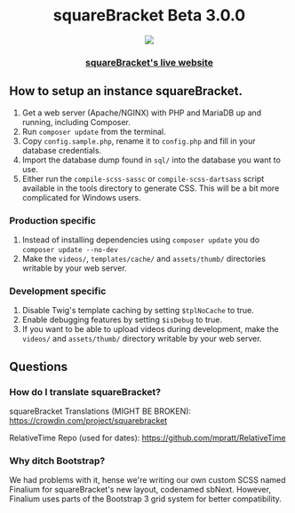 <h1 align="center">squareBracket Beta 3.0.0</h1>

<p align="center">
<img src="https://user-images.githubusercontent.com/45898787/173667230-5cdb4b50-75ac-4bc6-ad61-873e4466f855.png">
</p>

<h3 align="center"><a href="https://pok.byteemail.com/">squareBracket's live website</a></h3>

## How to setup an instance squareBracket.
1. Get a web server (Apache/NGINX) with PHP and MariaDB up and running, including Composer.
1. Run `composer update` from the terminal.
1. Copy `config.sample.php`, rename it to `config.php` and fill in your database credentials.
1. Import the database dump found in `sql/` into the database you want to use.
1. Either run the `compile-scss-sassc` or `compile-scss-dartsass` script available in the tools directory to generate CSS. This will be a bit more complicated for Windows users.

### Production specific
1. Instead of installing dependencies using `composer update` you do `composer update --no-dev`
1. Make the `videos/`, `templates/cache/` and `assets/thumb/` directories writable by your web server.

### Development specific

1. Disable Twig's template caching by setting `$tplNoCache` to true.
1. Enable debugging features by setting `$isDebug` to true.
1. If you want to be able to upload videos during development, make the `videos/` and `assets/thumb/` directory writable by your web server.

## Questions

### How do I translate squareBracket?

squareBracket Translations (MIGHT BE BROKEN): https://crowdin.com/project/squarebracket

RelativeTime Repo (used for dates): https://github.com/mpratt/RelativeTime

### Why ditch Bootstrap?
We had problems with it, hense we're writing our own custom SCSS named Finalium for squareBracket's new layout, codenamed sbNext. However, Finalium uses parts of the Bootstrap 3 grid system for better compatibility.

